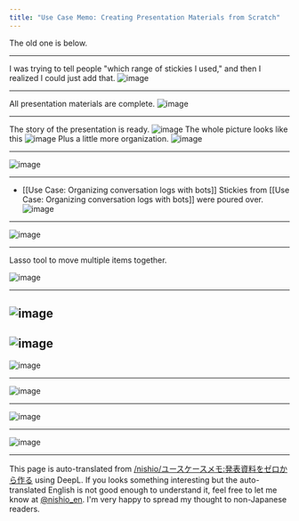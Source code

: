 ```yaml
---
title: "Use Case Memo: Creating Presentation Materials from Scratch"
---
```


The old one is below.


-----
I was trying to tell people "which range of stickies I used," and then I realized I could just add that.
![image](https://gyazo.com/7b39ccff2b3972e5dbd5ffae913ef11d/thumb/1000)

---
All presentation materials are complete.
![image](https://gyazo.com/9b3ade9763c88a7ff72b497257f57dee/thumb/1000)

-----
The story of the presentation is ready.
![image](https://gyazo.com/ab94492beebc18a440377a3b481a947c/thumb/1000)
The whole picture looks like this
![image](https://gyazo.com/0fb7b8485608a90e0558afebb5630c44/thumb/1000)
Plus a little more organization.
![image](https://gyazo.com/18910dd52eaf38cbdba3157cf7b7c505/thumb/1000)

----
![image](https://gyazo.com/9643093091ccbeec953121f3a74aefac/thumb/1000)

-----
- [[Use Case: Organizing conversation logs with bots]] Stickies from [[Use Case: Organizing conversation logs with bots]] were poured over.
![image](https://gyazo.com/258f186a3a6b897993af72dd9a997a62/thumb/1000)

-----
![image](https://gyazo.com/42e412a9e8f4a7629e0716333e86d9ef/thumb/1000)

---
Lasso tool to move multiple items together.

![image](https://gyazo.com/6f9c0619ec241c7fae9aec4b7d09b7f4/thumb/1000)

---
![image](https://gyazo.com/469caba3381b03cc8cb8731e3d05d7fa/thumb/1000)
---
![image](https://gyazo.com/2e7af625464794be34ffcef5737d35c1/thumb/1000)
---

![image](https://gyazo.com/4abea5a422fbae419de3a2816cc35260/thumb/1000)

---
![image](https://gyazo.com/a1f871c8bb45fc6c4597cb0b0fd3c905/thumb/1000)

---

![image](https://gyazo.com/7d00d60444b1ea77fbc0a1c69808921a/thumb/1000)

---
![image](https://gyazo.com/6e2f525e47d911655cd6a1d8eba8426a/thumb/1000)

---
This page is auto-translated from [/nishio/ユースケースメモ:発表資料をゼロから作る](https://scrapbox.io/nishio/ユースケースメモ:発表資料をゼロから作る) using DeepL. If you looks something interesting but the auto-translated English is not good enough to understand it, feel free to let me know at [@nishio_en](https://twitter.com/nishio_en). I'm very happy to spread my thought to non-Japanese readers.